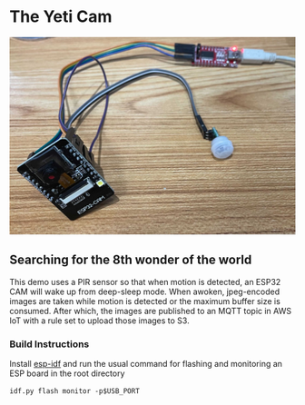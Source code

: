 # The Yeti Cam

![Yeti Cam Circuit Diagram](assets/circuit.jpg)

## Searching for the 8th wonder of the world

This demo uses a PIR sensor so that when motion is detected, an ESP32 CAM
will wake up from deep-sleep mode. When awoken, jpeg-encoded images are taken
while motion is detected or the maximum buffer size is consumed. After which,
the images are published to an MQTT topic in AWS IoT with a rule set to
upload those images to S3.

### Build Instructions

Install [esp-idf](https://github.com/espressif/esp-idf) and run the usual command
for flashing and monitoring an ESP board in the root directory
```
idf.py flash monitor -p$USB_PORT
```
